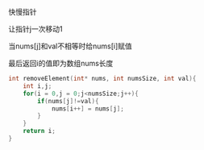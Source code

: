 快慢指针

让指针j一次移动1

当nums[j]和val不相等时给nums[i]赋值

最后返回i的值即为数组nums长度

```c
int removeElement(int* nums, int numsSize, int val){
    int i,j;
    for(i = 0,j = 0;j<numsSize;j++){
        if(nums[j]!=val){
            nums[i++] = nums[j];
        }
    }
    return i;
}
```

